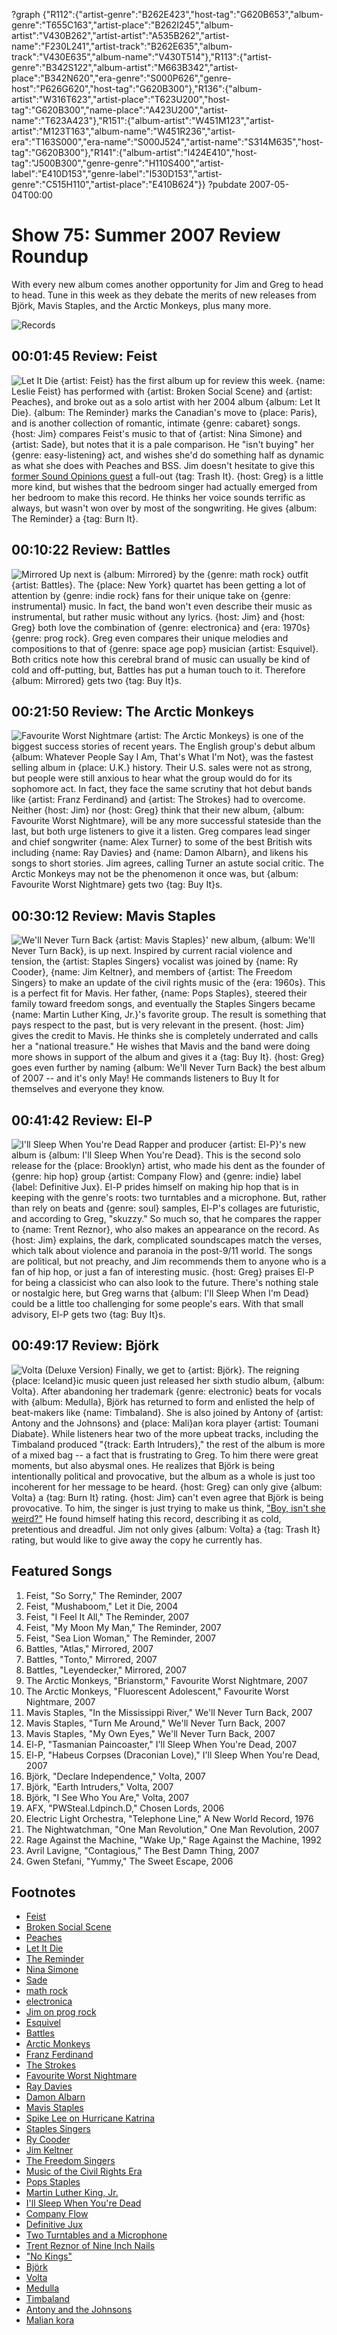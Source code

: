 ?graph {"R112":{"artist-genre":"B262E423","host-tag":"G620B653","album-genre":"T655C163","artist-place":"B262I245","album-artist":"V430B262","artist-artist":"A535B262","artist-name":"F230L241","artist-track":"B262E635","album-track":"V430E635","album-name":"V430T514"},"R113":{"artist-genre":"B342S122","album-artist":"M663B342","artist-place":"B342N620","era-genre":"S000P626","genre-host":"P626G620","host-tag":"G620B300"},"R136":{"album-artist":"W316T623","artist-place":"T623U200","host-tag":"G620B300","name-place":"A423U200","artist-name":"T623A423"},"R151":{"album-artist":"W451M123","artist-artist":"M123T163","album-name":"W451R236","artist-era":"T163S000","era-name":"S000J524","artist-name":"S314M635","host-tag":"G620B300"},"R141":{"album-artist":"I424E410","host-tag":"J500B300","genre-genre":"H110S400","artist-label":"E410D153","genre-label":"I530D153","artist-genre":"C515H110","artist-place":"E410B624"}}
?pubdate 2007-05-04T00:00

# Show 75: Summer 2007 Review Roundup
With every new album comes another opportunity for Jim and Greg to head to head. Tune in this week as they debate the merits of new releases from Björk, Mavis Staples, and the Arctic Monkeys, plus many more.

![Records](http://static.soundopinions.org/images/2010/vinyl%20records.jpg)

## 00:01:45 Review: Feist
![Let It Die](http://is3.mzstatic.com/image/thumb/Music/v4/00/ee/d2/00eed223-d2c1-2da6-c59a-4697b6238a84/source/600x600bb.jpg "13453308/278765960")
{artist: Feist} has the first album up for review this week. {name: Leslie Feist} has performed with {artist: Broken Social Scene} and {artist: Peaches}, and broke out as a solo artist with her 2004 album {album: Let It Die}. {album: The Reminder} marks the Canadian's move to {place: Paris}, and is another collection of romantic, intimate {genre: cabaret} songs. {host: Jim} compares Feist's music to that of {artist: Nina Simone} and {artist: Sade}, but notes that it is a pale comparison. He "isn't buying" her {genre: easy-listening} act, and wishes she'd do something half as dynamic as what she does with Peaches and BSS. Jim doesn't hesitate to give this [former Sound Opinions guest](/show/13/) a full-out {tag: Trash It}. {host: Greg} is a little more kind, but wishes that the bedroom singer had actually emerged from her bedroom to make this record. He thinks her voice sounds terrific as always, but wasn't won over by most of the songwriting. He gives {album: The Reminder} a {tag: Burn It}.

## 00:10:22 Review: Battles
![Mirrored](http://is1.mzstatic.com/image/thumb/Music/v4/83/ad/28/83ad28e0-554b-25db-fc10-cba78243cefb/source/600x600bb.jpg "33568718/251186625")
Up next is {album: Mirrored} by the {genre: math rock} outfit {artist: Battles}. The {place: New York} quartet has been getting a lot of attention by {genre: indie rock} fans for their unique take on {genre: instrumental} music. In fact, the band won't even describe their music as instrumental, but rather music without any lyrics. {host: Jim} and {host: Greg} both love the combination of {genre: electronica} and {era: 1970s} {genre: prog rock}. Greg even compares their unique melodies and compositions to that of {genre: space age pop} musician {artist: Esquivel}. Both critics note how this cerebral brand of music can usually be kind of cold and off-putting, but, Battles has put a human touch to it. Therefore {album: Mirrored} gets two {tag: Buy It}s.

## 00:21:50 Review: The Arctic Monkeys
![Favourite Worst Nightmare](http://is1.mzstatic.com/image/thumb/Music/v4/40/d3/c1/40d3c1e5-915d-a641-3ad2-09bd3de394d5/source/600x600bb.jpg "62820413/251499221")
{artist: The Arctic Monkeys} is one of the biggest success stories of recent years. The English group's debut album {album: Whatever People Say I Am, That's What I'm Not}, was the fastest selling album in {place: U.K.} history. Their U.S. sales were not as strong, but people were still anxious to hear what the group would do for its sophomore act. In fact, they face the same scrutiny that hot debut bands like {artist: Franz Ferdinand} and {artist: The Strokes} had to overcome. Neither {host: Jim} nor {host: Greg} think that their new album, {album: Favourite Worst Nightmare}, will be any more successful stateside than the last, but both urge listeners to give it a listen. Greg compares lead singer and chief songwriter {name: Alex Turner} to some of the best British wits including {name: Ray Davies} and {name: Damon Albarn}, and likens his songs to short stories. Jim agrees, calling Turner an astute social critic. The Arctic Monkeys may not be the phenomenon it once was, but {album: Favourite Worst Nightmare} gets two {tag: Buy It}s.

## 00:30:12 Review: Mavis Staples
![We'll Never Turn Back](http://is4.mzstatic.com/image/thumb/Music117/v4/fa/4b/f6/fa4bf693-dbe5-3235-2cfe-d7052a847229/source/600x600bb.jpg "49985/262485518")
{artist: Mavis Staples}' new album, {album: We'll Never Turn Back}, is up next. Inspired by current racial violence and tension, the {artist: Staples Singers} vocalist was joined by {name: Ry Cooder}, {name: Jim Keltner}, and members of {artist: The Freedom Singers} to make an update of the civil rights music of the {era: 1960s}. This is a perfect fit for Mavis. Her father, {name: Pops Staples}, steered their family toward freedom songs, and eventually the Staples Singers became {name: Martin Luther King, Jr.}'s favorite group. The result is something that pays respect to the past, but is very relevant in the present. {host: Jim} gives the credit to Mavis. He thinks she is completely underrated and calls her a "national treasure." He wishes that Mavis and the band were doing more shows in support of the album and gives it a {tag: Buy It}. {host: Greg} goes even further by naming {album: We'll Never Turn Back} the best album of 2007 -- and it's only May! He commands listeners to Buy It for themselves and everyone they know.

## 00:41:42 Review: El-P
![I'll Sleep When You're Dead](//static.soundopinions.org/images/2016/El-P.jpg)
Rapper and producer {artist: El-P}'s new album is {album: I'll Sleep When You're Dead}. This is the second solo release for the {place: Brooklyn} artist, who made his dent as the founder of {genre: hip hop} group {artist: Company Flow} and {genre: indie} label {label: Definitive Jux}. El-P prides himself on making hip hop that is in keeping with the genre's roots: two turntables and a microphone. But, rather than rely on beats and {genre: soul} samples, El-P's collages are futuristic, and according to Greg, "skuzzy." So much so, that he compares the rapper to {name: Trent Reznor}, who also makes an appearance on the record. As {host: Jim} explains, the dark, complicated soundscapes match the verses, which talk about violence and paranoia in the post-9/11 world. The songs are political, but not preachy, and Jim recommends them to anyone who is a fan of hip hop, or just a fan of interesting music. {host: Greg} praises El-P for being a classicist who can also look to the future. There's nothing stale or nostalgic here, but Greg warns that {album: I'll Sleep When I'm Dead} could be a little too challenging for some people's ears. With that small advisory, El-P gets two {tag: Buy It}s.

## 00:49:17 Review: Björk
![Volta (Deluxe Version)](http://is1.mzstatic.com/image/thumb/Music/v4/a5/3e/c8/a53ec881-6330-09c4-b943-81483a7e5021/source/600x600bb.jpg "295015/252664478")
Finally, we get to {artist: Björk}. The reigning {place: Iceland}ic music queen just released her sixth studio album, {album: Volta}. After abandoning her trademark {genre: electronic} beats for vocals with {album: Medulla}, Björk has returned to form and enlisted the help of beat-makers like {name: Timbaland}. She is also joined by Antony of {artist: Antony and the Johnsons} and {place: Mali}an kora player {artist: Toumani Diabate}. While listeners hear two of the more upbeat tracks, including the Timbaland produced "{track: Earth Intruders}," the rest of the album is more of a mixed bag -- a fact that is frustrating to Greg. To him there were great moments, but also abysmal ones. He realizes that Björk is being intentionally political and provocative, but the album as a whole is just too incoherent for her message to be heard. {host: Greg} can only give {album: Volta} a {tag: Burn It} rating. {host: Jim} can't even agree that Björk is being provocative. To him, the singer is just trying to make us think, ["Boy, isn't she weird?"](http://image.guardian.co.uk/sys-images/Film/Pix/pictures/2001/03/26/bjork.gif) He found himself hating this record, describing it as cold, pretentious and dreadful. Jim not only gives {album: Volta} a {tag: Trash It} rating, but would like to give away the copy he currently has.

## Featured Songs
1. Feist, "So Sorry," The Reminder, 2007
2. Feist, "Mushaboom," Let it Die, 2004
3. Feist, "I Feel It All," The Reminder, 2007
4. Feist, "My Moon My Man," The Reminder, 2007
5. Feist, "Sea Lion Woman," The Reminder, 2007
6. Battles, "Atlas," Mirrored, 2007
7. Battles, "Tonto," Mirrored, 2007
8. Battles, "Leyendecker," Mirrored, 2007
9. The Arctic Monkeys, "Brianstorm," Favourite Worst Nightmare, 2007
10. The Arctic Monkeys, "Fluorescent Adolescent," Favourite Worst Nightmare, 2007
11. Mavis Staples, "In the Mississippi River," We'll Never Turn Back, 2007
12. Mavis Staples, "Turn Me Around," We'll Never Turn Back, 2007
13. Mavis Staples, "My Own Eyes," We'll Never Turn Back, 2007
14. El-P, "Tasmanian Paincoaster," I'll Sleep When You're Dead, 2007
15. El-P, "Habeus Corpses (Draconian Love)," I'll Sleep When You're Dead, 2007
16. Björk, "Declare Independence," Volta, 2007
17. Björk, "Earth Intruders," Volta, 2007
18. Björk, "I See Who You Are," Volta, 2007
19. AFX, "PWSteal.Ldpinch.D," Chosen Lords, 2006
20. Electric Light Orchestra, "Telephone Line," A New World Record, 1976
21. The Nightwatchman, "One Man Revolution," One Man Revolution, 2007
22. Rage Against the Machine, "Wake Up," Rage Against the Machine, 1992
23. Avril Lavigne, "Contagious," The Best Damn Thing, 2007
24. Gwen Stefani, "Yummy," The Sweet Escape, 2006

## Footnotes
- [Feist](http://www.listentofeist.com/)
- [Broken Social Scene](http://www.arts-crafts.ca/bss/)
- [Peaches](http://www.peachesrocks.com/)
- [Let It Die](http://www.amazon.com/Let-Die-Feist/dp/B000287Y04)
- [The Reminder](http://www.metacritic.com/music/artists/feist/reminder?q=feist)
- [Nina Simone](http://www.ninasimone.com/)
- [Sade](http://www.sade.com/)
- [math rock](http://en.wikipedia.org/wiki/Math_rock)
- [electronica](http://en.wikipedia.org/wiki/Electronica)
- [Jim on prog rock](http://www.jimdero.com/OtherWritings/Other%20Prog.htm)
- [Esquivel](http://www.allmusic.com/cg/amg.dll?P=amg&sql=esquivel&x=0&y=0&opt1=1&sourceid=mozilla-search)
- [Battles](http://en.wikipedia.org/wiki/Battles)
- [Arctic Monkeys](http://www.arcticmonkeys.com/)
- [Franz Ferdinand](http://www.franzferdinand.co.uk/)
- [The Strokes](http://www.thestrokes.com/)
- [Favourite Worst Nightmare](http://www.amazon.com/Favourite-Worst-Nightmare-Arctic-Monkeys/dp/B000NQR7NO)
- [Ray Davies](http://www.raydavies.com/)
- [Damon Albarn](http://www.allmusic.com/cg/amg.dll?P=amg&sql=damon+albarn&x=0&y=0&opt1=1&sourceid=mozilla-search)
- [Mavis Staples](http://www.mavisstaples.com/)
- [Spike Lee on Hurricane Katrina](http://www.nytimes.com/2006/08/03/arts/television/03leve.html?ex=1312257600&en=f32bd3505694855f&ei=5088&partner=rssnyt&emc=rss)
- [Staples Singers](http://www.allmusic.com/cg/amg.dll?P=amg&sql=staples+singers&x=0&y=0&opt1=1&sourceid=mozilla-search)
- [Ry Cooder](http://www.wim-wenders.com/bio/ry_cooder_bio.htm)
- [Jim Keltner](http://www.drummerworld.com/drummers/Jim_Keltner.html)
- [The Freedom Singers](http://www.pbs.org/americanrootsmusic/pbs_arm_saa_freedomsingers.html)
- [Music of the Civil Rights Era](http://www.pbs.org/independentlens/strangefruit/civilrights.html)
- [Pops Staples](http://www.popsstaples.com/pages/1/index.htm)
- [Martin Luther King, Jr.](http://www.thekingcenter.org/)
- [I'll Sleep When You're Dead](http://www.metacritic.com/music/artists/elp/illsleepwhenyouredead)
- [Company Flow](http://www.allmusic.com/cg/amg.dll?P=amg&sql=company+flow&x=0&y=0&opt1=1&sourceid=mozilla-search)
- [Definitive Jux](http://en.wikipedia.org/wiki/Definitive_Jux)
- [Two Turntables and a Microphone](http://en.wikipedia.org/wiki/Two_turntables_and_a_microphone)
- [Trent Reznor of Nine Inch Nails](http://www.nin.com/)
- ["No Kings"](http://lyrics.astraweb.com/display/968/elp..ill_sleep_when_youre_dead..no_kings.html)
- [Björk](http://www.bjork.com/)
- [Volta](http://www.amazon.com/Volta-Bj%c3%b6rk/dp/B000NVIXFA)
- [Medulla](http://www.metacritic.com/music/artists/bjork/medulla?q=medulla)
- [Timbaland](http://www.timbalandmusic.com/)
- [Antony and the Johnsons](http://news.bbc.co.uk/2/hi/entertainment/4217140.stm)
- [Malian kora](http://www.coraconnection.com/pages/WhatisKora.html)
